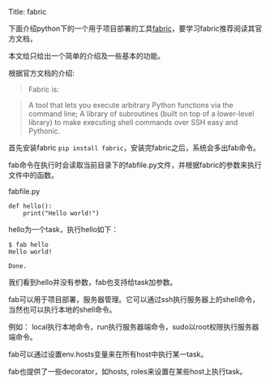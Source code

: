 Title: fabric

下面介绍python下的一个用于项目部署的工具[fabric](http://docs.fabfile.org/)，要学习fabric推荐阅读其官方文档，

本文给只给出一个简单的介绍及一些基本的功能。

根据官方文档的介绍:

>Fabric is:

>A tool that lets you execute arbitrary Python functions via the command line;
>A library of subroutines (built on top of a lower-level library) to make executing shell commands over SSH easy and Pythonic.

首先安装fabric `pip install fabric`，安装完fabric之后，系统会多出fab命令。

fab命令在执行时会读取当前目录下的fabfile.py文件，并根据fabric的参数来执行文件中的函数。

fabfile.py

    def hello():
        print("Hello world!")

hello为一个task，执行hello如下：

    $ fab hello
    Hello world!

    Done.

我们看到hello并没有参数，fab也支持给task加参数。


fab可以用于项目部署，服务器管理。它可以通过ssh执行服务器上的shell命令，当然也可以执行本地的shell命令。

例如： local执行本地命令，run执行服务器端命令，sudo以root权限执行服务器端命令。

fab可以通过设置env.hosts变量来在所有host中执行某一task。

fab也提供了一些decorator，如hosts, roles来设置在某些host上执行task。
